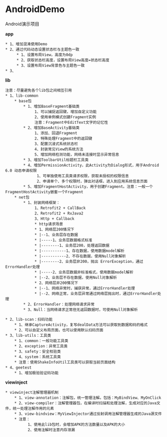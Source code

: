 # AndroidDemo

Android演示项目

**app**

    * 1、增加混淆使用Demo
    * 2、通过代码动态设置状态栏与主题色一致
         * 1、设置布局View，高度为0dp
         * 2、获取状态栏高度，设置布局View高度=状态栏高度
         * 3、设置布局View背景色与主题色一致
    * 3、

**lib**

    注意：尽量避免各个lib包之间相互引用
	* 1、lib-common
	    * base包
            * 1、增加BaseFragment基础类
                 1、可以捕捉返回键，增加自定义功能
                 2、使用单例模式创建Fragment实例
                 注意：Fragment中EditText文字的记忆性
            * 2、增加BaseActivity基础类
                 1、添加、回退Fragment
                 2、特殊处理Fragment中的返回键
                 3、配置沉浸式系统状态栏
                 4、封装常见View的系统方法
                 5、增加网络检测功能，网络未连接时显示异常信息
            * 3、增加ToolbarUtil标题栏工具类
            * 4、增加PermissionActivity，此Activity为Dialog形式，用于Android 6.0 动态申请权限
                  1、可单独使用工具类请求权限，获取未授权的权限信息
                  2、申请单个、多个权限时，弹出对话框，进入到应用系统信息页面
            * 5、增加FragmentHostActivity，用于创建Fragment。注意：一般一个FragmentHostActivity嵌套一个Fragment
        * net包
		    * 1、封装网络框架：
		         1、Retrofit2 + CallBack
		         2、Retrofit2 + RxJava2
		         3、Http + Callback
                 * http请求场景
                 * 1、网络层200情况下
                 * |--1、业务层存在数据
                 * |-----1、业务层数据格式标准
                 * |--------1、业务层200，处理返回数据
                 * |-----------1、存在数据，使用数据model解析
                 * |-----------2、不存在数据，使用Null对象解析
                 * |--------2、业务层非200，抛出 ErrorException，通过ErrorHandler处理
                 * |-----2、业务层数据非标准格式，使用数据model解析
                 * |--2、业务层不存在数据，使用Null对象解析
                 * 2、网络层非200情况下
                 * |--1、网络异常时，捕获异常，通过ErrorHandler处理
                 * |--2、网络正常，业务层异常通过网络层抛出时，通过ErrorHandler处理
		    * 2、ErrorHandler：处理网络请求异常
		    * 3、Null：当网络请求正常但无返回数据时，可使用Null对象解析

    * 2、lib-scan：扫码功能
        * 1、继承CaptureActivity，复写dealData方法可以获取到数据和码的格式
        * 2、可以自定义布局页面，也可以使用默认扫码页面
    * 3、lib-utils：工具类
        * 1、common：一般功能工具类
        * 2、exception：异常工具类
        * 3、safety：安全校验类
        * 4、system：系统工具类
        * 注意：使用ShakeInfoUtil工具类可以获取当前页面结构
    * 4、geetest
        * 1、增加极验验证码功能

**viewinject**

    * viewinject注解管理器机制
        * 1、view-annotation：注解包，统一管理注解。包括：MyBindView、MyOnClick
        * 2、view-compiler：注解管理器包，在编译时扫描和处理注解，生成对应的Java文件，统一处理注解作用的元素
        * 3、view-bindview：MyViewInjector通过反射调用注解管理器生成的Java源文件
        * 注意：
              1、使用此lib包时，会增加APK的方法数量以及APK的大小
              2、使用注解时注意内存泄漏